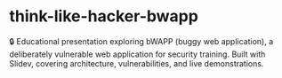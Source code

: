 # think-like-hacker-bwapp
🔒 Educational presentation exploring bWAPP (buggy web application), a deliberately vulnerable web application for security training. Built with Slidev, covering architecture, vulnerabilities, and live demonstrations.
